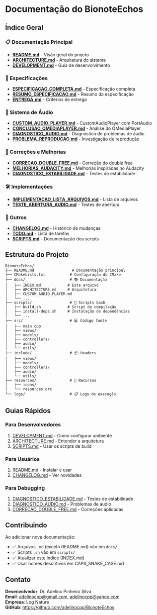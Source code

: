# Documentação do BionoteEchos

## Índice Geral

### 📋 Documentação Principal
- **[README.md](../README.md)** - Visão geral do projeto
- **[ARCHITECTURE.md](ARCHITECTURE.md)** - Arquitetura do sistema
- **[DEVELOPMENT.md](DEVELOPMENT.md)** - Guia de desenvolvimento

### 🚀 Especificações
- **[ESPECIFICACAO_COMPLETA.md](ESPECIFICACAO_COMPLETA.md)** - Especificação completa
- **[RESUMO_ESPECIFICACAO.md](RESUMO_ESPECIFICACAO.md)** - Resumo da especificação
- **[ENTREGA.md](ENTREGA.md)** - Critérios de entrega

### 🎵 Sistema de Áudio
- **[CUSTOM_AUDIO_PLAYER.md](CUSTOM_AUDIO_PLAYER.md)** - CustomAudioPlayer com PortAudio
- **[CONCLUSAO_QMEDIAPLAYER.md](CONCLUSAO_QMEDIAPLAYER.md)** - Análise do QMediaPlayer
- **[DIAGNOSTICO_AUDIO.md](DIAGNOSTICO_AUDIO.md)** - Diagnóstico de problemas de áudio
- **[PROBLEMA_REPRODUCAO.md](PROBLEMA_REPRODUCAO.md)** - Investigação de reprodução

### 🔧 Correções e Melhorias
- **[CORRECAO_DOUBLE_FREE.md](CORRECAO_DOUBLE_FREE.md)** - Correção do double free
- **[MELHORIAS_AUDACITY.md](MELHORIAS_AUDACITY.md)** - Melhorias inspiradas no Audacity
- **[DIAGNOSTICO_ESTABILIDADE.md](DIAGNOSTICO_ESTABILIDADE.md)** - Testes de estabilidade

### 🛠️ Implementações
- **[IMPLEMENTACAO_LISTA_ARQUIVOS.md](IMPLEMENTACAO_LISTA_ARQUIVOS.md)** - Lista de arquivos
- **[TESTE_ABERTURA_AUDIO.md](TESTE_ABERTURA_AUDIO.md)** - Testes de abertura

### 📝 Outros
- **[CHANGELOG.md](CHANGELOG.md)** - Histórico de mudanças
- **[TODO.md](TODO.md)** - Lista de tarefas
- **[SCRIPTS.md](SCRIPTS.md)** - Documentação dos scripts

## Estrutura do Projeto

```
BionoteEchos/
├── README.md                 # Documentação principal
├── CMakeLists.txt           # Configuração do CMake
├── docs/                    # 📚 Documentação
│   ├── INDEX.md            # Este arquivo
│   ├── ARCHITECTURE.md     # Arquitetura
│   ├── CUSTOM_AUDIO_PLAYER.md
│   └── ...
├── scripts/                 # 🔧 Scripts bash
│   ├── build.sh            # Script de compilação
│   ├── install-deps.sh     # Instalação de dependências
│   └── ...
├── src/                     # 💻 Código fonte
│   ├── main.cpp
│   ├── views/
│   ├── models/
│   ├── controllers/
│   ├── audio/
│   └── utils/
├── include/                 # 📦 Headers
│   ├── views/
│   ├── models/
│   ├── controllers/
│   ├── audio/
│   └── utils/
├── resources/               # 🎨 Recursos
│   ├── icons/
│   └── resources.qrc
└── logs/                    # 📋 Logs de execução

```

## Guias Rápidos

### Para Desenvolvedores
1. [DEVELOPMENT.md](DEVELOPMENT.md) - Como configurar ambiente
2. [ARCHITECTURE.md](ARCHITECTURE.md) - Entender a arquitetura
3. [SCRIPTS.md](SCRIPTS.md) - Usar os scripts de build

### Para Usuários
1. [README.md](../README.md) - Instalar e usar
2. [CHANGELOG.md](CHANGELOG.md) - Ver novidades

### Para Debugging
1. [DIAGNOSTICO_ESTABILIDADE.md](DIAGNOSTICO_ESTABILIDADE.md) - Testes de estabilidade
2. [DIAGNOSTICO_AUDIO.md](DIAGNOSTICO_AUDIO.md) - Problemas de áudio
3. [CORRECAO_DOUBLE_FREE.md](CORRECAO_DOUBLE_FREE.md) - Correções aplicadas

## Contribuindo

Ao adicionar nova documentação:
- ✅ Arquivos `.md` (exceto README.md) vão em `docs/`
- ✅ Scripts `.sh` vão em `scripts/`
- ✅ Atualizar este índice (INDEX.md)
- ✅ Usar nomes descritivos em CAPS_SNAKE_CASE.md

## Contato

**Desenvolvedor**: Dr. Adelino Pinheiro Silva  
**Email**: adelinocpp@gmail.com, adelinocpp@yahoo.com  
**Empresa**: Log Nature  
**GitHub**: https://github.com/adelinocpp/BionoteEchos
